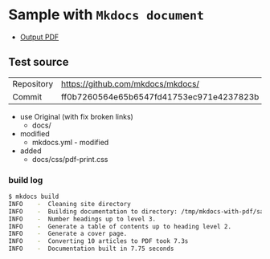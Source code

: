 # Sample with `Mkdocs document`

- [Output PDF](document.pdf)

## Test source

|            |                                               |
| ---------- | --------------------------------------------- |
| Repository | https://github.com/mkdocs/mkdocs/             |
| Commit     | ff0b7260564e65b6547fd41753ec971e4237823b      |

- use Original (with fix broken links)
  - docs/
- modified
  - mkdocs.yml - modified
- added
  - docs/css/pdf-print.css

### build log

```sh
$ mkdocs build
INFO    -  Cleaning site directory
INFO    -  Building documentation to directory: /tmp/mkdocs-with-pdf/samples/mkdocs/site
INFO    -  Number headings up to level 3.
INFO    -  Generate a table of contents up to heading level 2.
INFO    -  Generate a cover page.
INFO    -  Converting 10 articles to PDF took 7.3s
INFO    -  Documentation built in 7.75 seconds
```
